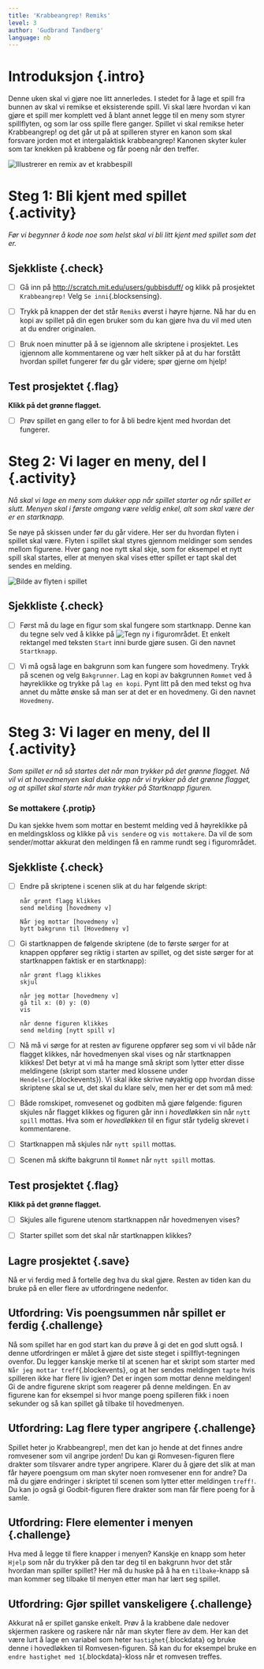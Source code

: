 ```yaml
---
title: 'Krabbeangrep! Remiks'
level: 3
author: 'Gudbrand Tandberg'
language: nb
---
```



# Introduksjon {.intro}

Denne uken skal vi gjøre noe litt annerledes. I stedet for å lage et spill fra
bunnen av skal vi remikse et eksisterende spill. Vi skal lære hvordan vi kan
gjøre et spill mer komplett ved å blant annet legge til en meny som styrer
spillflyten, og som lar oss spille flere ganger. Spillet vi skal remikse heter
Krabbeangrep! og det går ut på at spilleren styrer en kanon som skal forsvare
jorden mot et intergalaktisk krabbeangrep! Kanonen skyter kuler som tar knekken
på krabbene og får poeng når den treffer.

![Illustrerer en remix av et krabbespill](krabbeangrep_remiks.png)

# Steg 1: Bli kjent med spillet {.activity}

*Før vi begynner å kode noe som helst skal vi bli litt kjent med spillet som det
 er.*

## Sjekkliste {.check}

- [ ] Gå inn på <http://scratch.mit.edu/users/gubbisduff/> og klikk på
  prosjektet `Krabbeangrep!` Velg `Se inni`{.blocksensing}.

- [ ] Trykk på knappen der det står `Remiks` øverst i høyre hjørne. Nå har du en
  kopi av spillet på din egen bruker som du kan gjøre hva du vil med uten at du
  endrer originalen.

- [ ] Bruk noen minutter på å se igjennom alle skriptene i prosjektet. Les
  igjennom alle kommentarene og vær helt sikker på at du har forstått hvordan
  spillet fungerer før du går videre; spør gjerne om hjelp!

## Test prosjektet {.flag}

__Klikk på det grønne flagget.__

- [ ] Prøv spillet en gang eller to for å bli bedre kjent med hvordan det
  fungerer.


# Steg 2: Vi lager en meny, del I {.activity}

*Nå skal vi lage en meny som dukker opp når spillet starter og når spillet er
 slutt. Menyen skal i første omgang være veldig enkel, alt som skal være der er
 en startknapp.*

Se nøye på skissen under før du går videre. Her ser du hvordan flyten i spillet
skal være. Flyten i spillet skal styres gjennom meldinger som sendes mellom
figurene. Hver gang noe nytt skal skje, som for eksempel et nytt spill skal
startes, eller at menyen skal vises etter spillet er tapt skal det sendes en
melding.

![Bilde av flyten i spillet](spillflyt.png)

## Sjekkliste {.check}

- [ ] Først må du lage en figur som skal fungere som startknapp. Denne kan du
  tegne selv ved å klikke på ![Tegn ny](../bilder/tegn-ny.png) i figurområdet.
  Et enkelt rektangel med teksten `Start` inni burde gjøre susen. Gi den navnet
  `Startknapp`.

- [ ] Vi må også lage en bakgrunn som kan fungere som hovedmeny. Trykk på scenen
  og velg `Bakgrunner`. Lag en kopi av bakgrunnen `Rommet` ved å høyreklikke og
  trykke på `lag en kopi`. Pynt litt på den med tekst og hva annet du måtte
  ønske så man ser at det er en hovedmeny. Gi den navnet `Hovedmeny`.


# Steg 3: Vi lager en meny, del II {.activity}

*Som spillet er nå så startes det når man trykker på det grønne flagget. Nå vil
 vi at hovedmenyen skal dukke opp når vi trykker på det grønne flagget, og at
 spillet skal starte når man trykker på Startknapp figuren.*

### Se mottakere {.protip}

Du kan sjekke hvem som mottar en bestemt melding ved å høyreklikke på en
meldingskloss og klikke på `vis sendere` og `vis mottakere`. Da vil de som
sender/mottar akkurat den meldingen få en ramme rundt seg i figurområdet.

## Sjekkliste {.check}

- [ ] Endre på skriptene i scenen slik at du har følgende skript:

  ```blocks
  når grønt flagg klikkes
  send melding [hovedmeny v]

  Når jeg mottar [hovedmeny v]
  bytt bakgrunn til [Hovedmeny v]
  ```

- [ ] Gi startknappen de følgende skriptene (de to første sørger for at knappen
  oppfører seg riktig i starten av spillet, og det siste sørger for at
  startknappen faktisk er en startknapp):

  ```blocks
  når grønt flagg klikkes
  skjul

  når jeg mottar [hovedmeny v]
  gå til x: (0) y: (0)
  vis

  når denne figuren klikkes
  send melding [nytt spill v]
  ```

- [ ] Nå må vi sørge for at resten av figurene oppfører seg som vi vil både når
  flagget klikkes, når hovedmenyen skal vises og når startknappen klikkes! Det
  betyr at vi må ha mange små skript som lytter etter disse meldingene (skript
  som starter med klossene under `Hendelser`{.blockevents}). Vi skal ikke skrive
  nøyaktig opp hvordan disse skriptene skal se ut, det skal du klare selv, men
  her er det som må med:

- [ ] Både romskipet, romvesenet og godbiten må gjøre følgende: figuren skjules
  når flagget klikkes og figuren går inn i *hovedløkken* sin når `nytt spill`
  mottas. Hva som er *hovedløkken* til en figur står tydelig skrevet i
  kommentarene.

- [ ] Startknappen må skjules når `nytt spill` mottas.

- [ ] Scenen må skifte bakgrunn til `Rommet` når `nytt spill` mottas.

## Test prosjektet {.flag}

__Klikk på det grønne flagget.__

- [ ] Skjules alle figurene utenom startknappen når hovedmenyen vises?

- [ ] Starter spillet som det skal når startknappen klikkes?

## Lagre prosjektet {.save}

Nå er vi ferdig med å fortelle deg hva du skal gjøre. Resten av tiden kan du
bruke på en eller flere av utfordringene nedenfor.

## Utfordring: Vis poengsummen når spillet er ferdig {.challenge}

Nå som spillet har en god start kan du prøve å gi det en god slutt også. I denne
utfordringen er målet å gjøre det siste steget i spillflyt-tegningen ovenfor. Du
legger kanskje merke til at scenen har et skript som starter med `Når jeg mottar
treff`{.blockevents}, og at her sendes meldingen `tapte` hvis spilleren ikke har
flere liv igjen? Det er ingen som mottar denne meldingen! Gi de andre figurene
skript som reagerer på denne meldingen. En av figurene kan for eksempel si hvor
mange poeng spilleren fikk i noen sekunder og så kan spillet gå tilbake til
hovedmenyen.

## Utfordring: Lag flere typer angripere {.challenge}

Spillet heter jo Krabbeangrep!, men det kan jo hende at det finnes andre
romvesener som vil angripe jorden! Du kan gi Romvesen-figuren flere drakter som
tilsvarer andre typer angripere. Klarer du å gjøre det slik at man får høyere
poengsum om man skyter noen romvesener enn for andre? Da må du gjøre endringer i
skriptet til scenen som lytter etter meldingen `treff!`. Du kan jo også gi
Godbit-figuren flere drakter som man får flere poeng for å samle.

## Utfordring: Flere elementer i menyen {.challenge}

Hva med å legge til flere knapper i menyen? Kanskje en knapp som heter `Hjelp`
som når du trykker på den tar deg til en bakgrunn hvor det står hvordan man
spiller spillet? Her må du huske på å ha en `tilbake`-knapp så man kommer seg
tilbake til menyen etter man har lært seg spillet.

## Utfordring: Gjør spillet vanskeligere {.challenge}

Akkurat nå er spillet ganske enkelt. Prøv å la krabbene dale nedover skjermen
raskere og raskere når når man skyter flere av dem. Her kan det være lurt å lage
en variabel som heter `hastighet`{.blockdata} og bruke denne i hovedløkken til
Romvesen-figuren. Så kan du for eksempel bruke en `endre hastighet med
1`{.blockdata}-kloss når et romvesen treffes.


